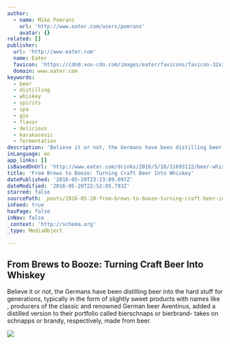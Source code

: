```yaml
---
author:
  - name: Mike Pomranz
    url: 'http://www.eater.com/users/pomranz'
    avatar: {}
related: []
publisher:
  url: 'http://www.eater.com'
  name: Eater
  favicon: 'https://cdn0.vox-cdn.com/images/eater/favicons/favicon-32x32.vddfefb3.png'
  domain: www.eater.com
keywords:
  - beer
  - distilling
  - whiskey
  - spirits
  - ipa
  - gin
  - flavor
  - delicious
  - karakasevic
  - fermentation
description: 'Believe it or not, the Germans have been distilling beer into the hard stuff for generations, typically in the form of slightly sweet products with names like , producers of the classic and renowned German beer Aventinus, added a distilled version to their portfolio called bierschnaps or bierbrand- takes on schnapps or brandy, respectively, made from beer.'
inLanguage: en
app_links: []
isBasedOnUrl: 'http://www.eater.com/drinks/2016/5/18/11693112/beer-whiskey-craft-pa-wheat-ale-arcane'
title: 'From Brews to Booze: Turning Craft Beer Into Whiskey'
datePublished: '2016-05-20T23:23:09.097Z'
dateModified: '2016-05-20T22:52:05.793Z'
starred: false
sourcePath: _posts/2016-05-20-from-brews-to-booze-turning-craft-beer-into-whiskey.md
inFeed: true
hasPage: false
inNav: false
_context: 'http://schema.org'
_type: MediaObject

---
```

<article style=""><h1>From Brews to Booze: Turning Craft Beer Into Whiskey</h1><p>Believe it or not, the Germans have been distilling beer into the hard stuff for generations, typically in the form of slightly sweet products with names like , producers of the classic and renowned German beer Aventinus, added a distilled version to their portfolio called bierschnaps or bierbrand- takes on schnapps or brandy, respectively, made from beer.</p><img src="https://cdn1.vox-cdn.com/thumbor/q-Sx16W-c7KdM1SYBjDnn6NfINM=/cdn0.vox-cdn.com/uploads/chorus_asset/file/6504803/Arcane_distilling-Lone_wolf-beer_whiskey.0.JPG" /></article>